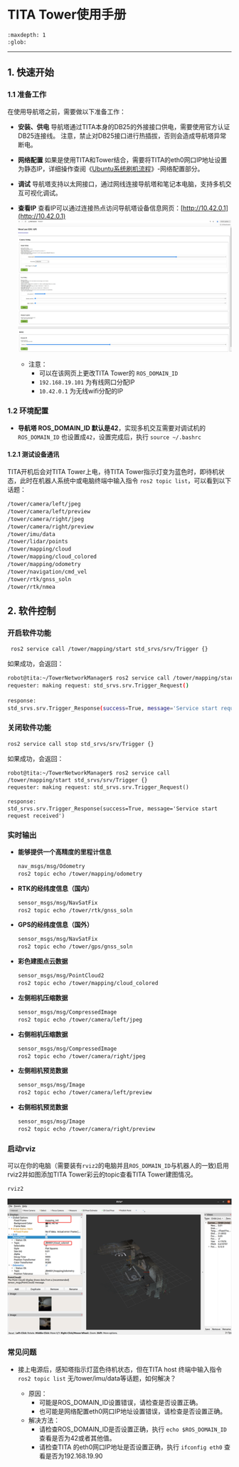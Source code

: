 # TITA Tower使用手册

```{toctree}
:maxdepth: 1
:glob:
```

------

## 1. 快速开始

### 1.1 准备工作

在使用导航塔之前，需要做以下准备工作：

- **安装、供电**
  导航塔通过TITA本身的DB25的外接接口供电，需要使用官方认证DB25连接线。
  注意，禁止对DB25接口进行热插拔，否则会造成导航塔异常断电。
- **网络配置**
   如果是使用TITA和Tower结合，需要将TITA的eth0网口IP地址设置为静态IP，详细操作查阅《[Ubuntu系统刷机流程](https://tita-development-manual-uc.readthedocs.io/zh-cn/latest/pages/ubuntu-flash.html)》-网络配置部分。

- **调试**
  导航塔支持以太网接口，通过网线连接导航塔和笔记本电脑，支持多机交互可视化调试。

- **查看IP**
  查看IP可以通过连接热点访问导航塔设备信息网页：[http://10.42.0.1](http://10.42.0.1)
  ![t1](./../_static/t10.jpg)
  - 注意：
    - 可以在该网页上更改TITA Tower的 `ROS_DOMAIN_ID`
    - `192.168.19.101` 为有线网口分配IP
    - `10.42.0.1` 为无线wifi分配的IP

### 1.2 环境配置

- **导航塔 ROS_DOMAIN_ID 默认是42**，实现多机交互需要对调试机的 `ROS_DOMAIN_ID` 也设置成`42`，设置完成后，执行 `source ~/.bashrc`


#### 1.2.1 测试设备通讯

TITA开机后会对TITA Tower上电，待TITA Tower指示灯变为蓝色时，即待机状态，此时在机器人系统中或电脑终端中输入指令 `ros2 topic list`，可以看到以下话题：
```bash 
/tower/camera/left/jpeg
/tower/camera/left/preview
/tower/camera/right/jpeg
/tower/camera/right/preview
/tower/imu/data
/tower/lidar/points
/tower/mapping/cloud
/tower/mapping/cloud_colored
/tower/mapping/odometry
/tower/navigation/cmd_vel
/tower/rtk/gnss_soln
/tower/rtk/nmea
```

## 2. 软件控制

 
### 开启软件功能

```bash
 ros2 service call /tower/mapping/start std_srvs/srv/Trigger {}
```
如果成功，会返回：
```bash
robot@tita:~/TowerNetworkManager$ ros2 service call /tower/mapping/start std_srvs/srv/Trigger {}
requester: making request: std_srvs.srv.Trigger_Request()

response:
std_srvs.srv.Trigger_Response(success=True, message='Service start request received')
```

### 关闭软件功能
```bash
ros2 service call stop std_srvs/srv/Trigger {}
```
如果成功，会返回：
```
robot@tita:~/TowerNetworkManager$ ros2 service call /tower/mapping/start std_srvs/srv/Trigger {}
requester: making request: std_srvs.srv.Trigger_Request()

response:
std_srvs.srv.Trigger_Response(success=True, message='Service start request received')

```

### 实时输出

- **能够提供一个高精度的里程计信息**
  ```bash
  nav_msgs/msg/Odometry
  ros2 topic echo /tower/mapping/odometry
  ```

- **RTK的经纬度信息（国内）**
  ```bash
  sensor_msgs/msg/NavSatFix
  ros2 topic echo /tower/rtk/gnss_soln
  ```

- **GPS的经纬度信息（国外）**
  ```bash
  sensor_msgs/msg/NavSatFix
  ros2 topic echo /tower/gps/gnss_soln
  ```

- **彩色建图点云数据**
  ```bash
  sensor_msgs/msg/PointCloud2
  ros2 topic echo /tower/mapping/cloud_colored
  ```

- **左侧相机压缩数据**
  ```bash
  sensor_msgs/msg/CompressedImage
  ros2 topic echo /tower/camera/left/jpeg
  ```

- **右侧相机压缩数据**
  ```bash
  sensor_msgs/msg/CompressedImage
  ros2 topic echo /tower/camera/right/jpeg
  ```

- **左侧相机预览数据**
  ```bash
  sensor_msgs/msg/Image
  ros2 topic echo /tower/camera/left/preview
  ```

- **右侧相机预览数据**
  ```bash
  sensor_msgs/msg/Image
  ros2 topic echo /tower/camera/right/preview
  ```

### 启动rviz
可以在你的电脑（需要装有`rviz2`的电脑并且`ROS_DOMAIN_ID`与机器人的一致)启用rviz2并如图添加TITA Tower彩云的topic查看TITA Tower建图情况。
```bash
rviz2
```
 ![t6](./../_static/t6.PNG)


### 常见问题

- 接上电源后，感知塔指示灯蓝色待机状态，但在TITA host 终端中输入指令 `ros2 topic list` 无/tower/imu/data等话题，如何解决？

  - 原因：
    - 可能是ROS_DOMAIN_ID设置错误，请检查是否设置正确。
    - 也可能是网络配置eth0网口IP地址设置错误，请检查是否设置正确。
  - 解决方法：
    - 请检查ROS_DOMAIN_ID是否设置正确，执行 `echo $ROS_DOMAIN_ID` 查看是否为42或者其他值。
    - 请检查TITA 的eth0网口IP地址是否设置正确，执行 `ifconfig eth0` 查看是否为192.168.19.90





